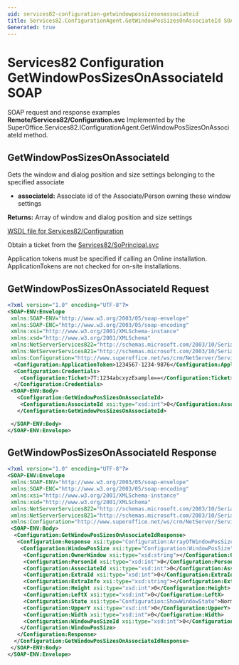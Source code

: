 ```yaml
---
uid: services82-configuration-getwindowpossizesonassociateid
title: Services82.ConfigurationAgent.GetWindowPosSizesOnAssociateId SOAP
Generated: true
---
```


# Services82 Configuration GetWindowPosSizesOnAssociateId SOAP

SOAP request and response examples **Remote/Services82/Configuration.svc**
Implemented by the <see cref="M:SuperOffice.Services82.IConfigurationAgent.GetWindowPosSizesOnAssociateId">SuperOffice.Services82.IConfigurationAgent.GetWindowPosSizesOnAssociateId</see> method.

## GetWindowPosSizesOnAssociateId

Gets the window and dialog position and size settings belonging to the specified associate

* **associateId:** Associate id of the Associate/Person owning these window settings

**Returns:** Array of window and dialog position and size settings


[WSDL file for Services82/Configuration](../Services82-Configuration.md)

Obtain a ticket from the [Services82/SoPrincipal.svc](../SoPrincipal/index.md)

Application tokens must be specified if calling an Online installation. ApplicationTokens are not checked for on-site installations.

## GetWindowPosSizesOnAssociateId Request

```xml
<?xml version="1.0" encoding="UTF-8"?>
<SOAP-ENV:Envelope
 xmlns:SOAP-ENV="http://www.w3.org/2003/05/soap-envelope"
 xmlns:SOAP-ENC="http://www.w3.org/2003/05/soap-encoding"
 xmlns:xsi="http://www.w3.org/2001/XMLSchema-instance"
 xmlns:xsd="http://www.w3.org/2001/XMLSchema"
 xmlns:NetServerServices822="http://schemas.microsoft.com/2003/10/Serialization/Arrays"
 xmlns:NetServerServices821="http://schemas.microsoft.com/2003/10/Serialization/"
 xmlns:Configuration="http://www.superoffice.net/ws/crm/NetServer/Services82">
  <Configuration:ApplicationToken>1234567-1234-9876</Configuration:ApplicationToken>
  <Configuration:Credentials>
    <Configuration:Ticket>7T:1234abcxyzExample==</Configuration:Ticket>
  </Configuration:Credentials>
 <SOAP-ENV:Body>
   <Configuration:GetWindowPosSizesOnAssociateId>
    <Configuration:AssociateId xsi:type="xsd:int">0</Configuration:AssociateId>
   </Configuration:GetWindowPosSizesOnAssociateId>

 </SOAP-ENV:Body>
</SOAP-ENV:Envelope>

```


## GetWindowPosSizesOnAssociateId Response

```xml
<?xml version="1.0" encoding="UTF-8"?>
<SOAP-ENV:Envelope
 xmlns:SOAP-ENV="http://www.w3.org/2003/05/soap-envelope"
 xmlns:SOAP-ENC="http://www.w3.org/2003/05/soap-encoding"
 xmlns:xsi="http://www.w3.org/2001/XMLSchema-instance"
 xmlns:xsd="http://www.w3.org/2001/XMLSchema"
 xmlns:NetServerServices822="http://schemas.microsoft.com/2003/10/Serialization/Arrays"
 xmlns:NetServerServices821="http://schemas.microsoft.com/2003/10/Serialization/"
 xmlns:Configuration="http://www.superoffice.net/ws/crm/NetServer/Services82">
 <SOAP-ENV:Body>
  <Configuration:GetWindowPosSizesOnAssociateIdResponse>
   <Configuration:Response xsi:type="Configuration:ArrayOfWindowPosSize">
    <Configuration:WindowPosSize xsi:type="Configuration:WindowPosSize">
     <Configuration:OwnerWindow xsi:type="xsd:string"></Configuration:OwnerWindow>
     <Configuration:PersonId xsi:type="xsd:int">0</Configuration:PersonId>
     <Configuration:AssociateId xsi:type="xsd:int">0</Configuration:AssociateId>
     <Configuration:ExtraId xsi:type="xsd:int">0</Configuration:ExtraId>
     <Configuration:ExtraInfo xsi:type="xsd:string"></Configuration:ExtraInfo>
     <Configuration:Height xsi:type="xsd:int">0</Configuration:Height>
     <Configuration:LeftX xsi:type="xsd:int">0</Configuration:LeftX>
     <Configuration:State xsi:type="Configuration:ShowWindowState">Normal</Configuration:State>
     <Configuration:UpperY xsi:type="xsd:int">0</Configuration:UpperY>
     <Configuration:Width xsi:type="xsd:int">0</Configuration:Width>
     <Configuration:WindowPosSizeId xsi:type="xsd:int">0</Configuration:WindowPosSizeId>
    </Configuration:WindowPosSize>
   </Configuration:Response>
  </Configuration:GetWindowPosSizesOnAssociateIdResponse>
 </SOAP-ENV:Body>
</SOAP-ENV:Envelope>

```

